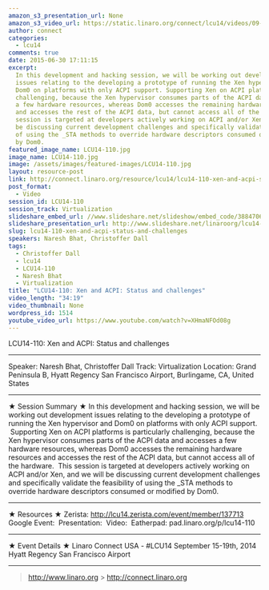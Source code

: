 ```yaml
---
amazon_s3_presentation_url: None
amazon_s3_video_url: https://static.linaro.org/connect/lcu14/videos/09-15-Monday/LCU14-110-%20Xen%20and%20ACPI-%20Status%20and%20challenges.mp4
author: connect
categories:
  - lcu14
comments: true
date: 2015-06-30 17:11:15
excerpt:
  In this development and hacking session, we will be working out development
  issues relating to the developing a prototype of running the Xen hypervisor and
  Dom0 on platforms with only ACPI support. Supporting Xen on ACPI platforms is particularly
  challenging, because the Xen hypervisor consumes parts of the ACPI data and accesses
  a few hardware resources, whereas Dom0 accesses the remaining hardware resources
  and accesses the rest of the ACPI data, but cannot access all of the hardware. This
  session is targeted at developers actively working on ACPI and/or Xen, and we will
  be discussing current development challenges and specifically validate the feasibility
  of using the _STA methods to override hardware descriptors consumed or modified
  by Dom0.
featured_image_name: LCU14-110.jpg
image_name: LCU14-110.jpg
image: /assets/images/featured-images/LCU14-110.jpg
layout: resource-post
link: http://connect.linaro.org/resource/lcu14/lcu14-110-xen-and-acpi-status-and-challenges/
post_format:
  - Video
session_id: LCU14-110
session_track: Virtualization
slideshare_embed_url: //www.slideshare.net/slideshow/embed_code/38847068
slideshare_presentation_url: http://www.slideshare.net/linaroorg/lcu14-110-xen-acpi-status-challenges
slug: lcu14-110-xen-and-acpi-status-and-challenges
speakers: Naresh Bhat, Christoffer Dall
tags:
  - Christoffer Dall
  - lcu14
  - LCU14-110
  - Naresh Bhat
  - Virtualization
title: "LCU14-110: Xen and ACPI: Status and challenges"
video_length: "34:19"
video_thumbnail: None
wordpress_id: 1514
youtube_video_url: https://www.youtube.com/watch?v=XHmaNFOd08g
---
```


LCU14-110: Xen and ACPI: Status and challenges

---

Speaker: Naresh Bhat, Christoffer Dall
Track: Virtualization
Location: Grand Peninsula B, Hyatt Regency San Francisco Airport, Burlingame, CA, United States

---

★ Session Summary ★
In this development and hacking session, we will be working out development issues relating to the developing a prototype of running the Xen hypervisor and Dom0 on platforms with only ACPI support.  Supporting Xen on ACPI platforms is particularly challenging, because the Xen hypervisor consumes parts of the ACPI data and accesses a few hardware resources, whereas Dom0 accesses the remaining hardware resources and accesses the rest of the ACPI data, but cannot access all of the hardware.  This session is targeted at developers actively working on ACPI and/or Xen, and we will be discussing current development challenges and specifically validate the feasibility of using the \_STA methods to override hardware descriptors consumed or modified by Dom0.

---

★ Resources ★
Zerista: http://lcu14.zerista.com/event/member/137713
Google Event: 
Presentation: 
Video: 
Eatherpad: pad.linaro.org/p/lcu14-110

---

★ Event Details ★
Linaro Connect USA - #LCU14
September 15-19th, 2014
Hyatt Regency San Francisco Airport

---

> http://www.linaro.org > http://connect.linaro.org
